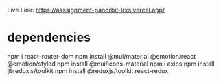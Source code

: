 Live Link: https://asssignment-panorbit-lrxs.vercel.app/
# dependencies

npm i react-router-dom
npm install @mui/material @emotion/react @emotion/styled
npm install @mui/icons-material
npm i axios
npm install @reduxjs/toolkit
npm install @reduxjs/toolkit react-redux
